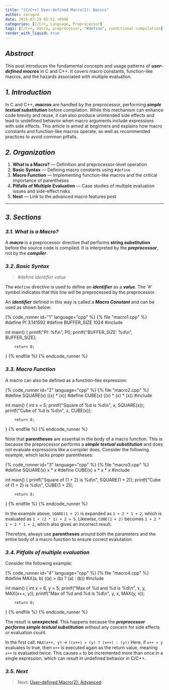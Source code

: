 ```yaml
---
title: "[C/C++] User-defined Macro(1): Basics"
author: zerogod
date: 2025-07-29 05:52 +0900
categories: [C/C++, Language, Preprocessor]
tags: [C/C++, macro, preprocessor, "#define", conditional-compilation]
render_with_liquid: true
---
```

## ***Abstract***
This post introduces the fundamental concepts and usage patterns of ***user-defined macros*** in C and C++.
It covers macro constants, function-like macros, and the hazards associated with multiple evaluation.

## ***1. Introduction***
In C and C++, ***macros*** are handled by the preprocessor, performing ***simple textual substitution*** before compilation.
While this mechanism can enhance code brevity and reuse, it can also produce unintended side effects and lead to undefined behavior when macro arguments include expressions with side effects. This article is aimed at beginners and explains how macro constants and function-like macros operate, as well as recommended practices to avoid common pitfalls.

## ***2. Organization***
1. **What is a Macro?** &mdash; Definition and preprocessor-level operation
2. **Basic Syntax** &mdash; Defining macro constants using `#define`
3. **Macro Function** &mdash; Implementing function-like macros and the critical importance of parentheses
4. **Pitfalls of Multiple Evaluation** &mdash; Case studies of multiple evaluation issues and side-effect risks
5. **Next** &mdash; Link to the advanced macro features post

---
## ***3. Sections***
### ***3.1. What is a Macro?***
A ***macro*** is a preprocessor directive that performs **string substitution** before the source code is compiled.
It is interpreted by the ***preprocessor***, not by the ***compiler***.

### ***3.2. Basic Syntax***
> #define *identifier* *value*

The `#define` directive is used to define an ***identifier*** as a ***value***. The '\#' symbol indicates that this line will be preprocessed by the preprocessor.

An ***identifier*** defined in this way is called a ***Macro Constant*** and can be used as shown below:

{% code_runner id="1" language="cpp" %}
{% file "macro1.cpp" %}
#define PI 3.141592
#define BUFFER_SIZE 1024
#include <cstdio>

int main() {
        printf("PI: %f\n", PI);
        printf("BUFFER_SIZE: %d\n", BUFFER_SIZE);

        return 0;
}
{% endfile %}
{% endcode_runner %}

### ***3.3. Macro Function***
A macro can also be defined as a function-like expression:

{% code_runner id="2" language="cpp" %}
{% file "macro2.cpp" %}
#define SQUARE(x) ((x) * (x))
#define CUBE(x) ((x) * (x) * (x))
#include <cstdio>

int main() {
        int x = 5;
        printf("Square of %d is %d\n", x, SQUARE(x));
        printf("Cube of %d is %d\n", x, CUBE(x));

        return 0;
}
{% endfile %}
{% endcode_runner %}

Note that **parentheses** are essential in the body of a macro function. This is because the preprocessor performs a ***simple textual substitution*** and does not evaluate expressoins like a compiler does.
Consider the following example, which lacks proper parentheses:

{% code_runner id="3" language="cpp" %}
{% file "macro3.cpp" %}
#define SQUARE(x) x * x
#define CUBE(x) x * x * x
#include <cstdio>

int main()  {
        printf("Square of (1 + 2) is %d\n", SQUARE(1 + 2));
        printf("Cube of (1 + 2) is %d\n", CUBE(1 + 2));

        return 0;
}
{% endfile %}
{% endcode_runner %}

In the example above, `SQARE(1 + 2)` is expanded as  `1 + 2 * 1 + 2`, which is evaluated as `1 + (2 * 1) + 2 = 5`.
Likewise, `CUBE(1 + 2)` becomes `1 + 2 * 1 + 2 * 1 + 2`, which also gives an incorrect result.

Therefore, always use **parentheses** around both the parameters and the entire body of a macro function to ensure correct evalutation.

### ***3.4. Pitfalls of multiple evaluation***
Consider the following example:

{% code_runner id="4" language="cpp" %}
{% file "macro4.cpp" %}
#define MAX(a, b) ((a) > (b) ? (a) : (b))
#include <cstdio>

int main() {
        int x = 6, y = 5;
        printf("Max of %d and %d is %d\n", x, y, MAX(x++, y));
        printf("Max of %d and %d is %d\n", y, x, MAX(y, x));
        
        return 0;
}
{% endfile %}
{% endcode_runner %}

The result is **unexpected**.
This happens because the ***preprocessor performs simple textual substitution*** without any concern for side effects or evaluation count.

In the first call:
`MAX(x++, y)` &rarr; `((x++) > (y) ? (x++) : (y))`
Here, if `x++ > y` evaluates to true, then `x++` is executed again as the return value, meaning `x++` is evaluated twice.
This causes `x` to be incremented more than once in a single expression, which can result in undefined behavior in C/C++.

### ***3.5. Next***
> Next: [User-defined Macro(2): Advanced](https://code0-god.github.io/posts/6/)